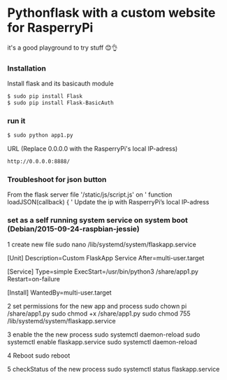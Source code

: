 # Pythonflask with a custom website for RasperryPi

it's a good playground to try stuff 😊👌

### Installation

Install flask and its basicauth module

```sh
$ sudo pip install Flask
$ sudo pip install Flask-BasicAuth
```
### run it


```sh
$ sudo python app1.py
```
URL (Replace 0.0.0.0 with the RasperryPi's local IP-adress)
```sh
http://0.0.0.0:8888/
```

### Troubleshoot for json button
From the flask server file '/static/js/script.js' on ' function loadJSON(callback) { '
Update the ip with RasperryPi’s local IP-adress

###  set as a self running system service on system boot (Debian/2015-09-24-raspbian-jessie)
1 create new file
sudo nano /lib/systemd/system/flaskapp.service

[Unit]
Description=Custom FlaskApp Service
After=multi-user.target

[Service]
Type=simple
ExecStart=/usr/bin/python3 /share/app1.py
Restart=on-failure

[Install]
WantedBy=multi-user.target


2 set permissions for the new app and process
sudo chown pi /share/app1.py
sudo chmod +x /share/app1.py
sudo chmod 755 /lib/systemd/system/flaskapp.service


3 enable the the new process
sudo systemctl daemon-reload
sudo systemctl enable flaskapp.service
sudo systemctl daemon-reload


4 Reboot
sudo reboot

5 checkStatus of the new process
sudo systemctl status flaskapp.service
